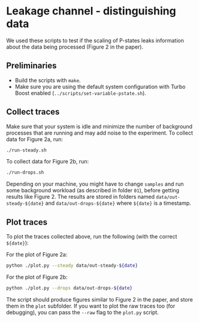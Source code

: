 # Leakage channel - distinguishing data

We used these scripts to test if the scaling of P-states leaks information about the data being processed (Figure 2 in the paper).

## Preliminaries

- Build the scripts with `make`.
- Make sure you are using the default system configuration with Turbo Boost enabled (`../scripts/set-variable-pstate.sh`).

## Collect traces

Make sure that your system is idle and minimize the number of background processes that are running and may add noise to the experiment.
To collect data for Figure 2a, run:
```sh
./run-steady.sh
```

To collect data for Figure 2b, run:
```sh
./run-drops.sh
```

Depending on your machine, you might have to change `samples` and run some background workload (as described in folder `01`), before getting results like Figure 2.
The results are stored in folders named `data/out-steady-${date}` and `data/out-drops-${date}` where `${date}` is a timestamp.

## Plot traces

To plot the traces collected above, run the following (with the correct `${date}`):

For the plot of Figure 2a:
```sh
python ./plot.py --steady data/out-steady-${date}
```

For the plot of Figure 2b:
```sh
python ./plot.py --drops data/out-drops-${date}
```

The script should produce figures similar to Figure 2 in the paper, and store them in the `plot` subfolder.
If you want to plot the raw traces too (for debugging), you can pass the `--raw` flag to the `plot.py` script.